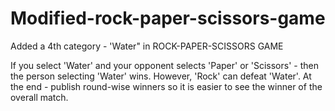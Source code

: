 # Modified-rock-paper-scissors-game
Added a 4th category - 'Water" in ROCK-PAPER-SCISSORS GAME

If you select 'Water' and your opponent selects 'Paper' or 'Scissors' - then the person selecting 'Water' wins. However, 'Rock' can defeat 'Water'.
At the end - publish round-wise winners so it is easier to see the winner of the overall match.
